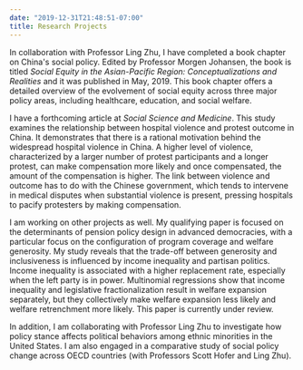 ```yaml
---
date: "2019-12-31T21:48:51-07:00"
title: Research Projects
---
```


In collaboration with Professor Ling Zhu, I have completed a book chapter on China's social policy. Edited by Professor Morgen Johansen, the book is titled _Social Equity in the Asian-Pacific Region: Conceptualizations and Realities_ and it was published in May, 2019. This book chapter offers a detailed overview of the evolvement of social equity across three major policy areas, including healthcare, education, and social welfare.

I have a forthcoming article at _Social Science and Medicine_. This study examines the relationship between hospital violence and protest outcome in China. It demonstrates that there is a rational motivation behind the widespread hospital violence in China. A higher level of violence, characterized by a larger number of protest participants and a longer protest, can make compensation more likely and once compensated, the amount of the compensation is higher. The link between violence and outcome has to do with the Chinese government, which tends to intervene in medical disputes when substantial violence is present, pressing hospitals to pacify protesters by making compensation.

I am working on other projects as well. My qualifying paper is focused on the determinants of pension policy design in advanced democracies, with a particular focus on the configuration of program coverage and welfare generosity. My study reveals that the trade-off between generosity and inclusiveness is influenced by income inequality and partisan politics. Income inequality is associated with a higher replacement rate, especially when the left party is in power. Multinomial regressions show that income inequality and legislative fractionalization result in welfare expansion separately, but they collectively make welfare expansion less likely and welfare retrenchment more likely. This paper is currently under review.

In addition, I am collaborating with Professor Ling Zhu to investigate how policy stance affects political behaviors among ethnic minorities in the United States. I am also engaged in a comparative study of social policy change across OECD countries (with Professors Scott Hofer and Ling Zhu).
